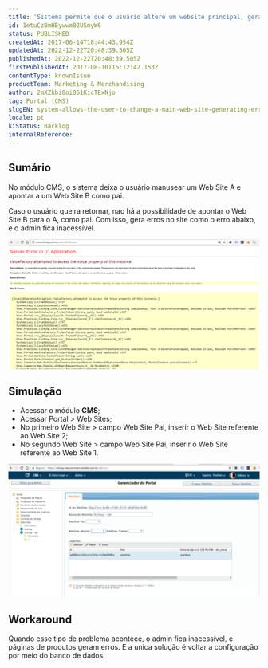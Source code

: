 ```yaml
---
title: 'Sistema permite que o usuário altere um website principal, gerando erros'
id: 1etuCzBmHEywwm02USmyW6
status: PUBLISHED
createdAt: 2017-06-14T18:44:43.954Z
updatedAt: 2022-12-22T20:48:39.505Z
publishedAt: 2022-12-22T20:48:39.505Z
firstPublishedAt: 2017-08-10T15:12:42.153Z
contentType: knownIssue
productTeam: Marketing & Merchandising
author: 2mXZkbi0oi061KicTExNjo
tag: Portal (CMS)
slugEN: system-allows-the-user-to-change-a-main-web-site-generating-errors
locale: pt
kiStatus: Backlog
internalReference: 
---
```


## Sumário

No módulo CMS, o sistema deixa o usuário manusear um Web Site A e apontar a um Web Site B como pai.

Caso o usuário queira retornar, nao há a possibilidade de apontar o Web Site B para o A, como pai. Com isso, gera erros no site como o erro abaixo, e o admin fica inacessível.

![KI erro website](https://raw.githubusercontent.com/vtexdocs/known-issues/refs/heads/main/docs/pt/known-issues/Marketing%20&%20Merchandising/sistema-permite-que-o-usuario-altere-um-website-principal-gerando-erros_1.png)


## Simulação

- Acessar o módulo __CMS__;
- Acessar Portal > Web Sites;
- No primeiro Web Site > campo Web Site Pai, inserir o Web Site referente ao Web Site 2;
- No segundo Web Site > campo Web Site Pai, inserir o Web Site referente ao Web Site 1.

![KI erro website2](https://raw.githubusercontent.com/vtexdocs/known-issues/refs/heads/main/docs/pt/known-issues/Marketing%20&%20Merchandising/sistema-permite-que-o-usuario-altere-um-website-principal-gerando-erros_2.png)

## Workaround

Quando esse tipo de problema acontece, o admin fica inacessível, e páginas de produtos geram erros. E a unica solução é voltar a configuração por meio do banco de dados.

